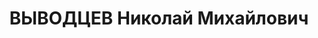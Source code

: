 ---
title: ВЫВОДЦЕВ Николай Михайлович
description: Николай Выводцев закончил филологический факультет Ленинградского университета,
  с большим увлечением занимался творчеством Некрасова, редактировал V тома собрания
  его сочинений. Был выслан в Сургут (ранее высылались его брат Сергей и мать), жил
  там с женой Валентиной. В Сургуте Выводцев был арестован и обвинен в том, что «…являлся
  участником контрреволюционной троцкистско-зиновьевской террористической организации,
  на нелегальных сборищах обсуждал планы террористической борьбы против руководителей
  ВКПб и Советского Правительства…». 4 декабря 1937 г. расстрелян. В 1992 реабилитирован.
---